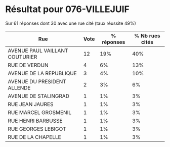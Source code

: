 # Résultat pour 076-VILLEJUIF

Sur 61 réponses dont 30 avec une rue cité (taux réussite 49%)

| Rue | Vote | % réponses | % Nb rues cités|
|-----|------|------------|----------------|
| AVENUE PAUL VAILLANT COUTURIER | 12 | 19% | 40%|
| RUE DE VERDUN | 4 | 6% | 13%|
| AVENUE DE LA REPUBLIQUE | 3 | 4% | 10%|
| AVENUE DU PRESIDENT ALLENDE | 2 | 3% | 6%|
| AVENUE DE STALINGRAD | 1 | 1% | 3%|
| RUE JEAN JAURES | 1 | 1% | 3%|
| RUE MARCEL GROSMENIL | 1 | 1% | 3%|
| RUE HENRI BARBUSSE | 1 | 1% | 3%|
| RUE GEORGES LEBIGOT | 1 | 1% | 3%|
| RUE DE LA CHAPELLE | 1 | 1% | 3%|
